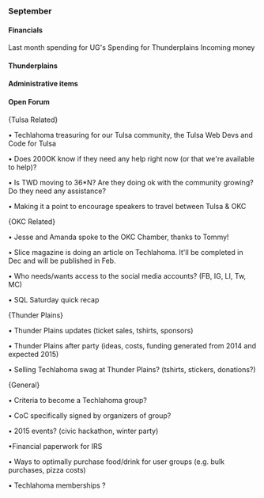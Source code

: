 ### September

#### Financials
Last month spending for UG's
Spending for Thunderplains
Incoming money


#### Thunderplains

#### Administrative items

#### Open Forum




{Tulsa Related}

• Techlahoma treasuring for our Tulsa community, the Tulsa Web Devs and Code for Tulsa

• Does 200OK know if they need any help right now (or that we're available to help)?

• Is TWD moving to 36*N? Are they doing ok with the community growing? Do they need any assistance?

• Making it a point to encourage speakers to travel between Tulsa & OKC

{OKC Related}

• Jesse and Amanda spoke to the OKC Chamber, thanks to Tommy!

• Slice magazine is doing an article on Techlahoma. It'll be completed in Dec and will be published in Feb.

• Who needs/wants access to the social media accounts? (FB, IG, LI, Tw, MC)

• SQL Saturday quick recap



{Thunder Plains}

• Thunder Plains updates (ticket sales, tshirts, sponsors)

• Thunder Plains after party (ideas, costs, funding generated from 2014 and expected 2015)

• Selling Techlahoma swag at Thunder Plains? (tshirts, stickers, donations?)


{General}  

• Criteria to become a Techlahoma group?

• CoC specifically signed by organizers of group?

• 2015 events? (civic hackathon, winter party)

•Financial paperwork for IRS

• Ways to optimally purchase food/drink for user groups (e.g. bulk purchases, pizza costs)

• Techlahoma memberships ? 
